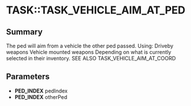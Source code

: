 # TASK::TASK_VEHICLE_AIM_AT_PED

## Summary
The ped will aim from a vehicle the other ped passed.
Using:
Driveby weapons
Vehicle mounted weapons
Depending on what is currently selected in their inventory.
SEE ALSO TASK_VEHICLE_AIM_AT_COORD

## Parameters
* **PED_INDEX** pedIndex
* **PED_INDEX** otherPed